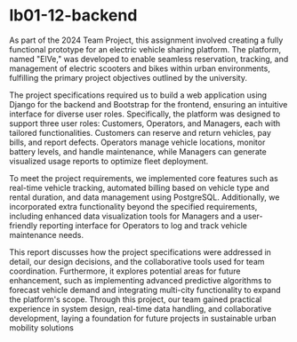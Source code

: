 # lb01-12-backend

As part of the 2024 Team Project, this assignment involved creating a fully functional prototype for an electric vehicle sharing platform. The platform, named "ElVe," was developed to enable seamless reservation, tracking, and management of electric scooters and bikes within urban environments, fulfilling the primary project objectives outlined by the university.

The project specifications required us to build a web application using Django for the backend and Bootstrap for the frontend, ensuring an intuitive interface for diverse user roles. Specifically, the platform was designed to support three user roles: Customers, Operators, and Managers, each with tailored functionalities. Customers can reserve and return vehicles, pay bills, and report defects. Operators manage vehicle locations, monitor battery levels, and handle maintenance, while Managers can generate visualized usage reports to optimize fleet deployment.

To meet the project requirements, we implemented core features such as real-time vehicle tracking, automated billing based on vehicle type and rental duration, and data management using PostgreSQL. Additionally, we incorporated extra functionality beyond the specified requirements, including enhanced data visualization tools for Managers and a user-friendly reporting interface for Operators to log and track vehicle maintenance needs.

This report discusses how the project specifications were addressed in detail, our design decisions, and the collaborative tools used for team coordination. Furthermore, it explores potential areas for future enhancement, such as implementing advanced predictive algorithms to forecast vehicle demand and integrating multi-city functionality to expand the platform's scope. Through this project, our team gained practical experience in system design, real-time data handling, and collaborative development, laying a foundation for future projects in sustainable urban mobility solutions
